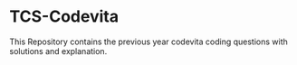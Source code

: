 # TCS-Codevita
This Repository contains the previous year codevita coding questions with solutions and explanation.
